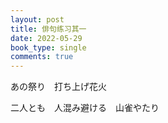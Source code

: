 ```yaml
---
layout: post
title: 俳句练习其一
date: 2022-05-29
book_type: single
comments: true
---
```


あの祭り&emsp;打ち上げ花火<br>

二人とも&emsp;人混み避ける&emsp;山雀やたり


